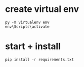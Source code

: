 # create virtual env
    py -m virtualenv env  
    env\Scripts\activate 

# start + install
    pip install -r requirements.txt 


